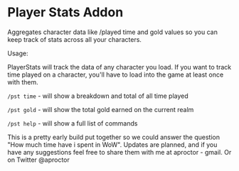 # Player Stats Addon

Aggregates character data like /played time and gold values so you can keep track of stats across all your characters.

Usage:

PlayerStats will track the data of any character you load.  If you want to track time played on a character, you'll have to load into the game at least once with them.

`/pst time` - will show a breakdown and total of all time played

`/pst gold` - will show the total gold earned on the current realm

`/pst help` - will show a full list of commands


This is a pretty early build put together so we could answer the question "How much time have i spent in WoW". Updates are planned, and if you have any suggestions feel free to share them with me at aproctor - gmail.  Or on Twitter @aproctor

